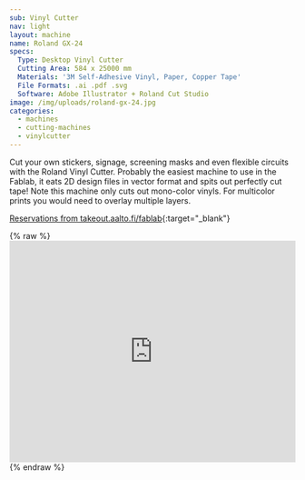 ```yaml
---
sub: Vinyl Cutter
nav: light
layout: machine
name: Roland GX-24
specs:
  Type: Desktop Vinyl Cutter
  Cutting Area: 584 x 25000 mm
  Materials: '3M Self-Adhesive Vinyl, Paper, Copper Tape'
  File Formats: .ai .pdf .svg
  Software: Adobe Illustrator + Roland Cut Studio
image: /img/uploads/roland-gx-24.jpg
categories:
  - machines
  - cutting-machines
  - vinylcutter
---
```


Cut your own stickers, signage, screening masks and even flexible circuits with the Roland Vinyl Cutter. Probably the easiest machine to use in the Fablab, it eats 2D design files in vector format and spits out perfectly cut tape! Note this machine only cuts out mono-color vinyls. For multicolor prints you would need to overlay multiple layers.

[Reservations from takeout.aalto.fi/fablab](https://takeout.aalto.fi/606027){:target="_blank"}

{% raw %} <iframe src="https://takeout.aalto.fi/embed/606027" width="100%" height="390" frameborder="0"></iframe> {% endraw %}
